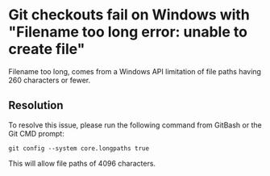 # Git checkouts fail on Windows with "Filename too long error: unable to create file"

Filename too long, comes from a Windows API limitation of file paths having 260 characters or fewer.

## Resolution

To resolve this issue, please run the following command from GitBash or the Git CMD prompt:

```
git config --system core.longpaths true
```

This will allow file paths of 4096 characters.
